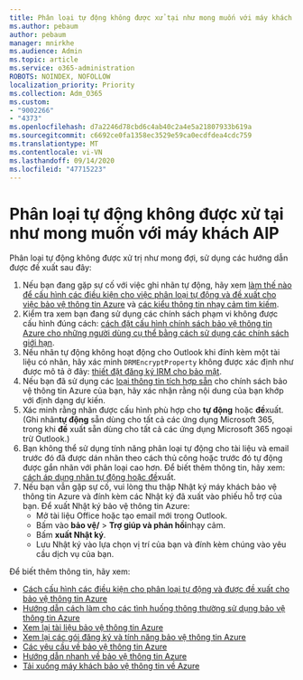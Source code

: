 ```yaml
---
title: Phân loại tự động không được xử tại như mong muốn với máy khách AIP
ms.author: pebaum
author: pebaum
manager: mnirkhe
ms.audience: Admin
ms.topic: article
ms.service: o365-administration
ROBOTS: NOINDEX, NOFOLLOW
localization_priority: Priority
ms.collection: Adm_O365
ms.custom:
- "9002266"
- "4373"
ms.openlocfilehash: d7a2246d78cbd6c4ab40c2a4e5a21807933b619a
ms.sourcegitcommit: c6692ce0fa1358ec3529e59ca0ecdfdea4cdc759
ms.translationtype: MT
ms.contentlocale: vi-VN
ms.lasthandoff: 09/14/2020
ms.locfileid: "47715223"
---
```

# <a name="automatic-classification-not-behaving-as-expected-with-the-aip-client"></a>Phân loại tự động không được xử tại như mong muốn với máy khách AIP

Phân loại tự động không được xử trị như mong đợi, sử dụng các hướng dẫn được đề xuất sau đây:

1. Nếu bạn đang gặp sự cố với việc ghi nhãn tự động, hãy xem [làm thế nào để cấu hình các điều kiện cho việc phân loại tự động và đề xuất cho việc bảo vệ thông tin Azure](https://docs.microsoft.com/azure/information-protection/configure-policy-classification) và [các kiểu thông tin nhạy cảm tìm kiếm](https://docs.microsoft.com/microsoft-365/compliance/sensitive-information-type-entity-definitions).
2. Kiểm tra xem bạn đang sử dụng các chính sách phạm vi không được cấu hình đúng cách: [cách đặt cấu hình chính sách bảo vệ thông tin Azure cho những người dùng cụ thể bằng cách sử dụng các chính sách giới hạn](https://docs.microsoft.com/azure/information-protection/configure-policy-scope).
3. Nếu nhãn tự động không hoạt động cho Outlook khi đính kèm một tài liệu có nhãn, hãy xác minh `DRMEncryptProperty` không được xác định như được mô tả ở đây: [thiết đặt đăng ký IRM cho bảo mật](https://docs.microsoft.com/deployoffice/security/protect-sensitive-messages-and-documents-by-using-irm-in-office#office-2016-irm-registry-key-options).
4. Nếu bạn đã sử dụng các [loại thông tin tích hợp sẵn](https://support.office.com/article/What-the-sensitive-information-types-look-for-fd505979-76be-4d9f-b459-abef3fc9e86b) cho chính sách bảo vệ thông tin Azure của bạn, hãy xác nhận rằng nội dung của bạn khớp với định dạng dự kiến.
5. Xác minh rằng nhãn được cấu hình phù hợp cho **tự động** hoặc **đề**xuất. (Ghi nhãn**tự động** sẵn dùng cho tất cả các ứng dụng Microsoft 365, trong khi **đề** xuất sẵn dùng cho tất cả các ứng dụng Microsoft 365 ngoại trừ Outlook.)
6. Bạn không thể sử dụng tính năng phân loại tự động cho tài liệu và email trước đó đã được dán nhãn theo cách thủ công hoặc trước đó tự động được gắn nhãn với phân loại cao hơn.  Để biết thêm thông tin, hãy xem: [cách áp dụng nhãn tự động hoặc đề](https://docs.microsoft.com/azure/information-protection/configure-policy-classification#how-automatic-or-recommended-labels-are-applied)xuất.
7. Nếu bạn vẫn gặp sự cố, vui lòng thu thập Nhật ký máy khách bảo vệ thông tin Azure và đính kèm các Nhật ký đã xuất vào phiếu hỗ trợ của bạn. Để xuất Nhật ký bảo vệ thông tin Azure:
    - Mở tài liệu Office hoặc tạo email mới trong Outlook.
    - Bấm vào **bảo vệ/**  >  **Trợ giúp và phản hồi**nhạy cảm.
    - Bấm **xuất Nhật ký**.
    - Lưu Nhật ký vào lựa chọn vị trí của bạn và đính kèm chúng vào yêu cầu dịch vụ của bạn.

Để biết thêm thông tin, hãy xem:

- [Cách cấu hình các điều kiện cho phân loại tự động và được đề xuất cho bảo vệ thông tin Azure](https://docs.microsoft.com/azure/information-protection/configure-policy-classification)
- [Hướng dẫn cách làm cho các tình huống thông thường sử dụng bảo vệ thông tin Azure](https://docs.microsoft.com/azure/information-protection/how-to-guides)
- [Xem lại tài liệu bảo vệ thông tin Azure](https://docs.microsoft.com/azure/information-protection/what-is-information-protection)
- [Xem lại các gói đăng ký và tính năng bảo vệ thông tin Azure](https://azure.microsoft.com/pricing/details/information-protection)
- [Các yêu cầu về bảo vệ thông tin Azure](https://docs.microsoft.com/azure/information-protection/get-started/requirements)
- [Hướng dẫn nhanh về bảo vệ thông tin Azure](https://docs.microsoft.com/azure/information-protection/get-started/infoprotect-quick-start-tutorial)
- [Tải xuống máy khách bảo vệ thông tin về Azure](https://www.microsoft.com/download/details.aspx?id=53018)
